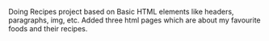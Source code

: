 Doing Recipes project based on Basic HTML elements like headers, paragraphs, img, etc.
Added three html pages which are about my favourite foods and their recipes.
